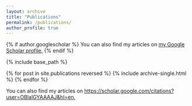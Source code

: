 ```yaml
---
layout: archive
title: "Publications"
permalink: /publications/
author_profile: true
---
```


{% if author.googlescholar %}
  You can also find my articles on <u><a href="{{author.googlescholar}}">my Google Scholar profile</a>.</u>
{% endif %}

{% include base_path %}

{% for post in site.publications reversed %}
  {% include archive-single.html %}
{% endfor %}


  You can also find my articles on <u><a href="{{author.googlescholar}}">https://scholar.google.com/citations?user=OBlaIGYAAAAJ&hl=en</a>.</u>



